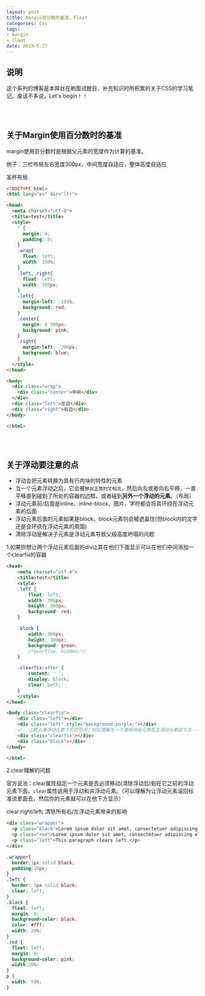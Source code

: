 ```yaml
---
layout: post
title: Margin百分数的基准、Float
categories: Css
tags: 
- margin
- float
date: 2019-5-27
---
```


## 说明

这个系列的博客是本屌丝在刷面试题目、补充知识时所积累的关于CSS的学习笔记。废话不多说，Let's begin！！

<br>

<br>

## 关于Margin使用百分数时的基准

margin使用百分数时是根据父元素的宽度作为计算的基准。

例子：三栏布局左右宽度300px，中间宽度自适应，整体高度自适应

圣杯布局

```html
<!DOCTYPE html>
<html lang="en" dir="ltr">

<head>
  <meta charset="utf-8">
  <title>test</title>
  <style>
    * {
      margin: 0;
      padding: 0;
    }
    .wrap{
      float: left;
      width: 100%;
    }
    .left,.right{
      float: left;
      width: 300px;
    }
    .left{
      margin-left: -100%;
      background: red;
    }
    .center{
      margin: 0 300px;
      background: pink;
    }
    .right{
      margin-left: -300px;
      background: blue;
    }
  </style>
</head>

<body>
  <div class="wrap">
    <div class="center">中间</div>
  </div>
  <div class="left">左边</div>
  <div class="right">右边</div>
</body>

</html>
```

<br>

<br>

## 关于浮动要注意的点

- 浮动会把元素转换为具有行内块的特性的元素
- 当一个元素浮动之后，它会被`移出正常的文档流`，然后向左或者向右平移，一直平移直到碰到了所处的容器的边框，或者碰到**另外一个浮动的元素**。（布局）
- 浮动元素前/后面是inline、inline-block、图片、字符都会将其环绕在浮动元素的后面
- 浮动元素后面的元素如果是block，block元素则会被遮盖住(但block内的文字还是会环绕在浮动元素的周围)
- 清除浮动是解决子元素是浮动元素导致父级高度坍塌的问题

1.如果你想让两个浮动元素后面的div让其在他们下面显示可以在他们中间添加一个clearfix的容器

```html
<head>
    <meta charset="utf-8">
    <title>test</title>
    <style>
    .left {
        float: left;
        width: 300px;
        height: 300px;
        background: red;
    }

    .block {
        width: 300px;
        height: 300px;
        background: green;
        /*overflow: hidden;*/
    }

    .clearfix:after {
        content: ' ';
        display: block;
        clear: both;
    }
    </style>
</head>

<body class="clearfix">
    <div class="left"></div>
    <div class="left" style="background:purple;"></div>
    <!--让其占满浮动元素下方的空间，可以理解为一个透明块级元素在在浮动元素的下方 -->
    <div class="clearfix"></div>
    <div class="block"></div>
</body>

</html>
```

2.clear理解的问题

官方说法：clear属性指定一个元素是否必须移动(清除浮动后)到在它之前的浮动元素下面。`clear`属性适用于浮动和非浮动元素。（可以理解为让浮动元素滚回标准流里面去，然后你的元素就可以在他下方显示）

clear:right/left; 清除所有右/左浮动元素带来的影响

```html
<div class="wrapper">
  <p class="black">Lorem ipsum dolor sit amet, consectetuer adipiscing elit. Phasellus sit amet diam. Duis mattis varius dui. Suspendisse eget dolor.</p>
  <p class="red">Lorem ipsum dolor sit amet, consectetuer adipiscing elit.</p>
  <p class="left">This paragraph clears left.</p>
</div>


```

```css
.wrapper{
  border:1px solid black;
  padding:10px;
}
.left {
  border: 1px solid black;
  clear: left;
}
.black {
  float: left;
  margin: 0;
  background-color: black;
  color: #fff;
  width: 20%;
}
.red {
  float: left;
  margin: 0;
  background-color: pink;
  width:20%;
}
p {
  width: 50%;
}
```

